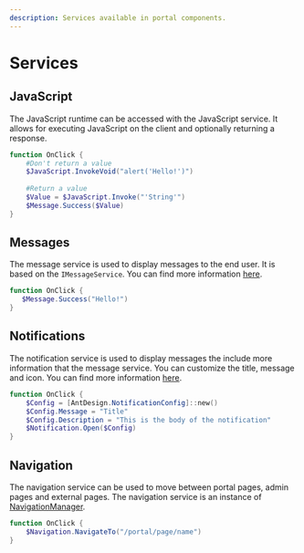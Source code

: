 ```yaml
---
description: Services available in portal components.
---
```


# Services

## JavaScript

The JavaScript runtime can be accessed with the JavaScript service. It allows for executing JavaScript on the client and optionally returning a response.&#x20;

```powershell
function OnClick {
    #Don't return a value    
    $JavaScript.InvokeVoid("alert('Hello!')")
    
    #Return a value
    $Value = $JavaScript.Invoke("'String'")
    $Message.Success($Value)
}
```

## Messages&#x20;

The message service is used to display messages to the end user. It is based on the `IMessageService`. You can find more information [here](https://antblazor.com/en-US/components/message#API).

```powershell
function OnClick {
   $Message.Success("Hello!")
}
```

## Notifications

The notification service is used to display messages the include more information that the message service. You can customize the title, message and icon. You can find more information [here](https://antblazor.com/en-US/components/notification).

```powershell
function OnClick {
    $Config = [AntDesign.NotificationConfig]::new()
    $Config.Message = "Title" 
    $Config.Description = "This is the body of the notification"
    $Notification.Open($Config)
}
```

## Navigation

The navigation service can be used to move between portal pages, admin pages and external pages. The navigation service is an instance of [NavigationManager](https://learn.microsoft.com/en-us/dotnet/api/microsoft.aspnetcore.components.navigationmanager?view=aspnetcore-8.0).

```powershell
function OnClick {
    $Navigation.NavigateTo("/portal/page/name")
}
```
